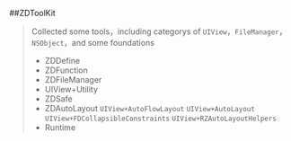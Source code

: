 ##ZDToolKit
> Collected some tools，including categorys of `UIView`，`FileManager`，`NSObject`，and some foundations
>* ZDDefine
>* ZDFunction
>* ZDFileManager
>* UIView+Utility
>* ZDSafe
>* ZDAutoLayout
`UIView+AutoFlowLayout`
`UIView+AutoLayout`
`UIView+FDCollapsibleConstraints`
`UIView+RZAutoLayoutHelpers`
>* Runtime


